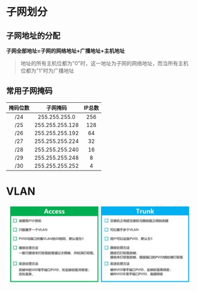 # 子网划分

## 子网地址的分配

**子网全部地址=子网的网络地址+广播地址+主机地址**

> 地址的所有主机位都为"0"时，这一地址为子网的网络地址，而当所有主机位都为"1"时为广播地址

## 常用子网掩码

| 掩码位数 |    子网掩码     | IP总数 |
| :------: | :-------------: | :----: |
|   /24    |  255.255.255.0  |  256   |
|   /25    | 255.255.255.128 |  128   |
|   /26    | 255.255.255.192 |   64   |
|   /27    | 255.255.255.224 |   32   |
|   /28    | 255.255.255.240 |   16   |
|   /29    | 255.255.255.248 |   8    |
|   /30    | 255.255.255.252 |   4    |

# VLAN 

![shixian](image/shixian.jpg)